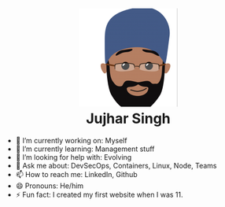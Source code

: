 
<h1 align="center">
  <a href="https://jujhar.com"><img src="https://raw.githubusercontent.com/jujhars13/jujhars13/master/jujhar.png" alt="me" width="200"></a>
  <br>
  Jujhar Singh
  <br>
</h1>

- 🔭 I’m currently working on: Myself
- 🌱 I’m currently learning: Management stuff
- 🤔 I’m looking for help with: Evolving
- 💬 Ask me about: DevSecOps, Containers, Linux, Node, Teams
- 📫 How to reach me: LinkedIn, Github
- 😄 Pronouns: He/him
- ⚡ Fun fact: I created my first website when I was 11.
